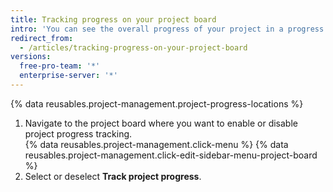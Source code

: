 ```yaml
---
title: Tracking progress on your project board
intro: 'You can see the overall progress of your project in a progress bar.'
redirect_from:
  - /articles/tracking-progress-on-your-project-board
versions:
  free-pro-team: '*'
  enterprise-server: '*'
---
```


{% data reusables.project-management.project-progress-locations %}

1. Navigate to the project board where you want to enable or disable project progress tracking.  
{% data reusables.project-management.click-menu %}
{% data reusables.project-management.click-edit-sidebar-menu-project-board %}
4. Select or deselect **Track project progress**.
